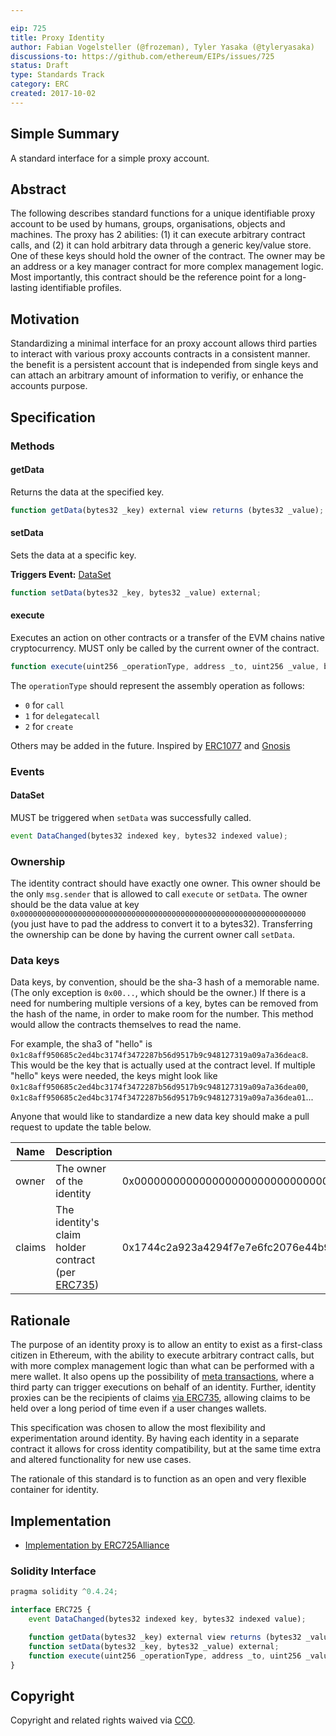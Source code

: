 ```yaml
---

eip: 725
title: Proxy Identity
author: Fabian Vogelsteller (@frozeman), Tyler Yasaka (@tyleryasaka)
discussions-to: https://github.com/ethereum/EIPs/issues/725
status: Draft
type: Standards Track
category: ERC
created: 2017-10-02
---
```


## Simple Summary
A standard interface for a simple proxy account.

## Abstract

The following describes standard functions for a unique identifiable proxy account to be used by humans, groups, organisations, objects and machines. The proxy has 2 abilities: (1) it can execute arbitrary contract calls, and (2) it can hold arbitrary data through a generic key/value store. One of these keys should hold the owner of the contract. The owner may be an address or a key manager contract for more complex management logic. Most importantly, this contract should be the reference point for a long-lasting identifiable profiles.

## Motivation

Standardizing a minimal interface for an proxy account allows third parties to interact with various proxy accounts contracts in a consistent manner. 
the benefit is a persistent account that is independed from single keys and can attach an arbitrary amount of information to verifiy, or enhance the accounts purpose.

## Specification


### Methods

#### getData

Returns the data at the specified key.

```js
function getData(bytes32 _key) external view returns (bytes32 _value);
```

#### setData

Sets the data at a specific key.

**Triggers Event:** [DataSet](#dataset)

```js
function setData(bytes32 _key, bytes32 _value) external;
```

#### execute

Executes an action on other contracts or a transfer of the EVM chains native cryptocurrency. MUST only be called by the current owner of the contract.

```js
function execute(uint256 _operationType, address _to, uint256 _value, bytes _data) external;
```

The `operationType` should represent the assembly operation as follows:
- `0` for `call`
- `1` for `delegatecall`
- `2` for `create`

Others may be added in the future. Inspired by [ERC1077](https://eips.ethereum.org/EIPS/eip-1077) and [Gnosis](https://github.com/gnosis/safe-contracts/blob/master/contracts/Enum.sol#L7)

### Events


#### DataSet

MUST be triggered when `setData` was successfully called.

```js
event DataChanged(bytes32 indexed key, bytes32 indexed value);
```

### Ownership

The identity contract should have exactly one owner. This owner should be the only `msg.sender` that is allowed to call `execute` or `setData`. The owner should be the data value at key `0x0000000000000000000000000000000000000000000000000000000000000000` (you just have to pad the address to convert it to a bytes32). Transferring the ownership can be done by having the current owner call `setData`.


### Data keys

Data keys, by convention, should be the sha-3 hash of a memorable name. (The only exception is `0x00...`, which should be the owner.) If there is a need for numbering multiple versions of a key, bytes can be removed from the hash of the name, in order to make room for the number. This method would allow the contracts themselves to read the name.

For example, the sha3 of "hello" is `0x1c8aff950685c2ed4bc3174f3472287b56d9517b9c948127319a09a7a36deac8`. This would be the key that is actually used at the contract level. If multiple "hello" keys were needed, the keys might look like `0x1c8aff950685c2ed4bc3174f3472287b56d9517b9c948127319a09a7a36dea00`, `0x1c8aff950685c2ed4bc3174f3472287b56d9517b9c948127319a09a7a36dea01`...

Anyone that would like to standardize a new data key should make a pull request to update the table below.

| Name | Description | Key |
| --- | --- | --- |
| owner | The owner of the identity | 0x0000000000000000000000000000000000000000000000000000000000000000 |
| claims | The identity's claim holder contract (per [ERC735](https://github.com/ethereum/EIPs/issues/735)) | 0x1744c2a923a4294f7e7e6fc2076e44b9126756e36bd413b902a2f66fb979b7ba |


## Rationale

The purpose of an identity proxy is to allow an entity to exist as a first-class citizen in Ethereum, with the ability to execute arbitrary contract calls, but with more complex management logic than what can be performed with a mere wallet. It also opens up the possibility of [meta transactions](https://medium.com/@austin_48503/ethereum-meta-transactions-90ccf0859e84), where a third party can trigger executions on behalf of an identity. Further, identity proxies can be the recipients of claims [via ERC735](https://github.com/ethereum/EIPs/issues/735), allowing claims to be held over a long period of time even if a user changes wallets.

This specification was chosen to allow the most flexibility and experimentation around identity. By having each identity in a separate contract it allows for cross identity compatibility, but at the same time extra and altered functionality for new use cases.

The rationale of this standard is to function as an open and very flexible container for identity.


## Implementation

- [Implementation by ERC725Alliance](https://github.com/ERC725Alliance/erc725/tree/master/contracts/contracts)


### Solidity Interface
```js
pragma solidity ^0.4.24;

interface ERC725 {
    event DataChanged(bytes32 indexed key, bytes32 indexed value);

    function getData(bytes32 _key) external view returns (bytes32 _value);
    function setData(bytes32 _key, bytes32 _value) external;
    function execute(uint256 _operationType, address _to, uint256 _value, bytes _data) external;
}
```

## Copyright
Copyright and related rights waived via [CC0](https://creativecommons.org/publicdomain/zero/1.0/).
